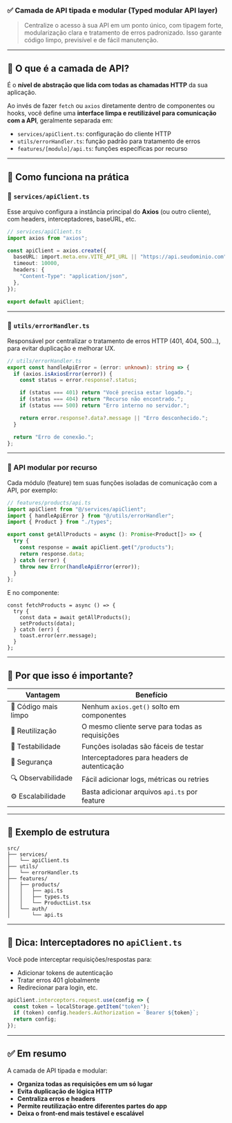 ### ✅ Camada de API tipada e modular (Typed modular API layer)

> Centralize o acesso à sua API em um ponto único, com tipagem forte, modularização clara e tratamento de erros padronizado. Isso garante código limpo, previsível e de fácil manutenção.

---

## 📡 O que é a camada de API?

É o **nível de abstração que lida com todas as chamadas HTTP** da sua aplicação.

Ao invés de fazer `fetch` ou `axios` diretamente dentro de componentes ou hooks, você define uma **interface limpa e reutilizável para comunicação com a API**, geralmente separada em:

* `services/apiClient.ts`: configuração do cliente HTTP
* `utils/errorHandler.ts`: função padrão para tratamento de erros
* `features/[modulo]/api.ts`: funções específicas por recurso

---

## 🔧 Como funciona na prática

### 📁 `services/apiClient.ts`

Esse arquivo configura a instância principal do **Axios** (ou outro cliente), com headers, interceptadores, baseURL, etc.

```ts
// services/apiClient.ts
import axios from "axios";

const apiClient = axios.create({
  baseURL: import.meta.env.VITE_API_URL || "https://api.seudominio.com",
  timeout: 10000,
  headers: {
    "Content-Type": "application/json",
  },
});

export default apiClient;
```

---

### 📁 `utils/errorHandler.ts`

Responsável por centralizar o tratamento de erros HTTP (401, 404, 500...), para evitar duplicação e melhorar UX.

```ts
// utils/errorHandler.ts
export const handleApiError = (error: unknown): string => {
  if (axios.isAxiosError(error)) {
    const status = error.response?.status;

    if (status === 401) return "Você precisa estar logado.";
    if (status === 404) return "Recurso não encontrado.";
    if (status === 500) return "Erro interno no servidor.";

    return error.response?.data?.message || "Erro desconhecido.";
  }

  return "Erro de conexão.";
};
```

---

### 📁 API modular por recurso

Cada módulo (feature) tem suas funções isoladas de comunicação com a API, por exemplo:

```ts
// features/products/api.ts
import apiClient from "@/services/apiClient";
import { handleApiError } from "@/utils/errorHandler";
import { Product } from "./types";

export const getAllProducts = async (): Promise<Product[]> => {
  try {
    const response = await apiClient.get("/products");
    return response.data;
  } catch (error) {
    throw new Error(handleApiError(error));
  }
};
```

E no componente:

```tsx
const fetchProducts = async () => {
  try {
    const data = await getAllProducts();
    setProducts(data);
  } catch (err) {
    toast.error(err.message);
  }
};
```

---

## 🧠 Por que isso é importante?

| Vantagem             | Benefício                                       |
| -------------------- | ----------------------------------------------- |
| 🧼 Código mais limpo | Nenhum `axios.get()` solto em componentes       |
| 🔄 Reutilização      | O mesmo cliente serve para todas as requisições |
| 🧪 Testabilidade     | Funções isoladas são fáceis de testar           |
| 🔐 Segurança         | Interceptadores para headers de autenticação    |
| 🔍 Observabilidade   | Fácil adicionar logs, métricas ou retries       |
| ⚙️ Escalabilidade    | Basta adicionar arquivos `api.ts` por feature   |

---

## 📂 Exemplo de estrutura

```
src/
├── services/
│   └── apiClient.ts
├── utils/
│   └── errorHandler.ts
├── features/
│   ├── products/
│   │   ├── api.ts
│   │   ├── types.ts
│   │   └── ProductList.tsx
│   └── auth/
│       └── api.ts
```

---

## 🧩 Dica: Interceptadores no `apiClient.ts`

Você pode interceptar requisições/respostas para:

* Adicionar tokens de autenticação
* Tratar erros 401 globalmente
* Redirecionar para login, etc.

```ts
apiClient.interceptors.request.use(config => {
  const token = localStorage.getItem("token");
  if (token) config.headers.Authorization = `Bearer ${token}`;
  return config;
});
```

---

## ✅ Em resumo

A camada de API tipada e modular:

* **Organiza todas as requisições em um só lugar**
* **Evita duplicação de lógica HTTP**
* **Centraliza erros e headers**
* **Permite reutilização entre diferentes partes do app**
* **Deixa o front-end mais testável e escalável**
